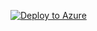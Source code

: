 [![Deploy to Azure](https://aka.ms/deploytoazurebutton)](https://portal.azure.com/#create/Microsoft.Template/uri/https://raw.githubusercontent.com/wanjing1234/container-apps-troubleshooting-labs/main/01_auth/template.json)
